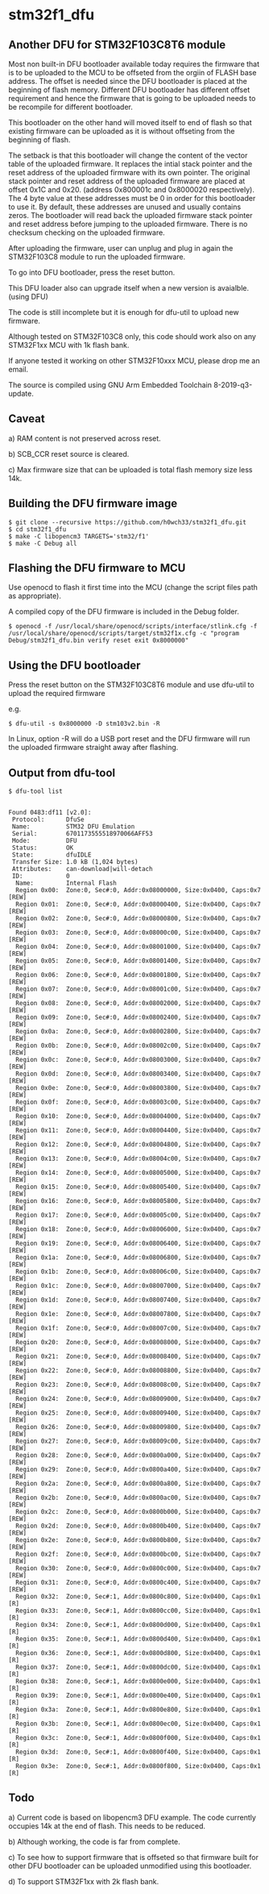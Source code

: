 # stm32f1_dfu

Another DFU for STM32F103C8T6 module
------------------------------------

Most non built-in DFU bootloader available today requires the firmware that is to be uploaded to the MCU to be offseted from the orgiin of FLASH base address. The offset is needed since the DFU bootloader is placed at the beginning of flash memory. Different DFU bootloader has different offset requirement and hence the firmware that is going to be uploaded needs to be recompile for different bootloader. 

This bootloader on the other hand will moved itself to end of flash so that existing firmware can be uploaded as it is without offseting from the beginning of flash.

The setback is that this bootloader will change the content of the vector table of the uploaded firmware. It replaces the intial stack pointer and the reset address of the uploaded firmware with its own pointer. The original stack pointer and reset address of the uploaded firmware are placed at offset 0x1C and 0x20. (address 0x800001c and 0x8000020 respectively). The 4 byte value at these addresses must be 0 in order for this bootloader to use it. By default, these addresses are unused and usually contains zeros. The bootloader will read back the uploaded firmware stack pointer and reset address before jumping to the uploaded firmware. There is no checksum checking on the uploaded firmware.

After uploading the firmware, user can unplug and plug in again the STM32F103C8 module to run the uploaded firmware.

To go into DFU bootloader, press the reset button.

This DFU loader also can upgrade itself when a new version is avaialble. (using DFU)

The code is still incomplete but it is enough for dfu-util to upload new firmware.

Although tested on STM32F103C8 only, this code should work also on any STM32F1xx MCU with 1k flash bank.

If anyone tested it working on other STM32F10xxx MCU, please drop me an email.

The source is compiled using GNU Arm Embedded Toolchain 8-2019-q3-update.


Caveat
------

a) RAM content is not preserved across reset.

b) SCB_CCR reset source is cleared.

c) Max firmware size that can be uploaded is total flash memory size less 14k.


Building the DFU firmware image
-------------------------------
```
$ git clone --recursive https://github.com/h0wch33/stm32f1_dfu.git
$ cd stm32f1_dfu
$ make -C libopencm3 TARGETS='stm32/f1'
$ make -C Debug all
```


Flashing the DFU firmware to MCU
--------------------------------

Use openocd to flash it first time into the MCU (change the script files path as appropriate).

A compiled copy of the DFU firmware is included in the Debug folder.


```
$ openocd -f /usr/local/share/openocd/scripts/interface/stlink.cfg -f /usr/local/share/openocd/scripts/target/stm32f1x.cfg -c "program Debug/stm32f1_dfu.bin verify reset exit 0x8000000"
```

Using the DFU bootloader
------------------------

Press the reset button on the STM32F103C8T6 module and use dfu-util to upload the required firmware

e.g.
```
$ dfu-util -s 0x8000000 -D stm103v2.bin -R
```
In Linux, option -R will do a USB port reset and the DFU firmware will run the uploaded firmware straight away after flashing.


Output from dfu-tool 
--------------------
```
$ dfu-tool list


Found 0483:df11 [v2.0]:
 Protocol:      DfuSe
 Name:          STM32 DFU Emulation
 Serial:        6701173555518970066AFF53
 Mode:          DFU
 Status:        OK
 State:         dfuIDLE
 Transfer Size: 1.0 kB (1,024 bytes)
 Attributes:    can-download|will-detach
 ID:            0
  Name:         Internal Flash
  Region 0x00:  Zone:0, Sec#:0, Addr:0x08000000, Size:0x0400, Caps:0x7 [REW]
  Region 0x01:  Zone:0, Sec#:0, Addr:0x08000400, Size:0x0400, Caps:0x7 [REW]
  Region 0x02:  Zone:0, Sec#:0, Addr:0x08000800, Size:0x0400, Caps:0x7 [REW]
  Region 0x03:  Zone:0, Sec#:0, Addr:0x08000c00, Size:0x0400, Caps:0x7 [REW]
  Region 0x04:  Zone:0, Sec#:0, Addr:0x08001000, Size:0x0400, Caps:0x7 [REW]
  Region 0x05:  Zone:0, Sec#:0, Addr:0x08001400, Size:0x0400, Caps:0x7 [REW]
  Region 0x06:  Zone:0, Sec#:0, Addr:0x08001800, Size:0x0400, Caps:0x7 [REW]
  Region 0x07:  Zone:0, Sec#:0, Addr:0x08001c00, Size:0x0400, Caps:0x7 [REW]
  Region 0x08:  Zone:0, Sec#:0, Addr:0x08002000, Size:0x0400, Caps:0x7 [REW]
  Region 0x09:  Zone:0, Sec#:0, Addr:0x08002400, Size:0x0400, Caps:0x7 [REW]
  Region 0x0a:  Zone:0, Sec#:0, Addr:0x08002800, Size:0x0400, Caps:0x7 [REW]
  Region 0x0b:  Zone:0, Sec#:0, Addr:0x08002c00, Size:0x0400, Caps:0x7 [REW]
  Region 0x0c:  Zone:0, Sec#:0, Addr:0x08003000, Size:0x0400, Caps:0x7 [REW]
  Region 0x0d:  Zone:0, Sec#:0, Addr:0x08003400, Size:0x0400, Caps:0x7 [REW]
  Region 0x0e:  Zone:0, Sec#:0, Addr:0x08003800, Size:0x0400, Caps:0x7 [REW]
  Region 0x0f:  Zone:0, Sec#:0, Addr:0x08003c00, Size:0x0400, Caps:0x7 [REW]
  Region 0x10:  Zone:0, Sec#:0, Addr:0x08004000, Size:0x0400, Caps:0x7 [REW]
  Region 0x11:  Zone:0, Sec#:0, Addr:0x08004400, Size:0x0400, Caps:0x7 [REW]
  Region 0x12:  Zone:0, Sec#:0, Addr:0x08004800, Size:0x0400, Caps:0x7 [REW]
  Region 0x13:  Zone:0, Sec#:0, Addr:0x08004c00, Size:0x0400, Caps:0x7 [REW]
  Region 0x14:  Zone:0, Sec#:0, Addr:0x08005000, Size:0x0400, Caps:0x7 [REW]
  Region 0x15:  Zone:0, Sec#:0, Addr:0x08005400, Size:0x0400, Caps:0x7 [REW]
  Region 0x16:  Zone:0, Sec#:0, Addr:0x08005800, Size:0x0400, Caps:0x7 [REW]
  Region 0x17:  Zone:0, Sec#:0, Addr:0x08005c00, Size:0x0400, Caps:0x7 [REW]
  Region 0x18:  Zone:0, Sec#:0, Addr:0x08006000, Size:0x0400, Caps:0x7 [REW]
  Region 0x19:  Zone:0, Sec#:0, Addr:0x08006400, Size:0x0400, Caps:0x7 [REW]
  Region 0x1a:  Zone:0, Sec#:0, Addr:0x08006800, Size:0x0400, Caps:0x7 [REW]
  Region 0x1b:  Zone:0, Sec#:0, Addr:0x08006c00, Size:0x0400, Caps:0x7 [REW]
  Region 0x1c:  Zone:0, Sec#:0, Addr:0x08007000, Size:0x0400, Caps:0x7 [REW]
  Region 0x1d:  Zone:0, Sec#:0, Addr:0x08007400, Size:0x0400, Caps:0x7 [REW]
  Region 0x1e:  Zone:0, Sec#:0, Addr:0x08007800, Size:0x0400, Caps:0x7 [REW]
  Region 0x1f:  Zone:0, Sec#:0, Addr:0x08007c00, Size:0x0400, Caps:0x7 [REW]
  Region 0x20:  Zone:0, Sec#:0, Addr:0x08008000, Size:0x0400, Caps:0x7 [REW]
  Region 0x21:  Zone:0, Sec#:0, Addr:0x08008400, Size:0x0400, Caps:0x7 [REW]
  Region 0x22:  Zone:0, Sec#:0, Addr:0x08008800, Size:0x0400, Caps:0x7 [REW]
  Region 0x23:  Zone:0, Sec#:0, Addr:0x08008c00, Size:0x0400, Caps:0x7 [REW]
  Region 0x24:  Zone:0, Sec#:0, Addr:0x08009000, Size:0x0400, Caps:0x7 [REW]
  Region 0x25:  Zone:0, Sec#:0, Addr:0x08009400, Size:0x0400, Caps:0x7 [REW]
  Region 0x26:  Zone:0, Sec#:0, Addr:0x08009800, Size:0x0400, Caps:0x7 [REW]
  Region 0x27:  Zone:0, Sec#:0, Addr:0x08009c00, Size:0x0400, Caps:0x7 [REW]
  Region 0x28:  Zone:0, Sec#:0, Addr:0x0800a000, Size:0x0400, Caps:0x7 [REW]
  Region 0x29:  Zone:0, Sec#:0, Addr:0x0800a400, Size:0x0400, Caps:0x7 [REW]
  Region 0x2a:  Zone:0, Sec#:0, Addr:0x0800a800, Size:0x0400, Caps:0x7 [REW]
  Region 0x2b:  Zone:0, Sec#:0, Addr:0x0800ac00, Size:0x0400, Caps:0x7 [REW]
  Region 0x2c:  Zone:0, Sec#:0, Addr:0x0800b000, Size:0x0400, Caps:0x7 [REW]
  Region 0x2d:  Zone:0, Sec#:0, Addr:0x0800b400, Size:0x0400, Caps:0x7 [REW]
  Region 0x2e:  Zone:0, Sec#:0, Addr:0x0800b800, Size:0x0400, Caps:0x7 [REW]
  Region 0x2f:  Zone:0, Sec#:0, Addr:0x0800bc00, Size:0x0400, Caps:0x7 [REW]
  Region 0x30:  Zone:0, Sec#:0, Addr:0x0800c000, Size:0x0400, Caps:0x7 [REW]
  Region 0x31:  Zone:0, Sec#:0, Addr:0x0800c400, Size:0x0400, Caps:0x7 [REW]
  Region 0x32:  Zone:0, Sec#:1, Addr:0x0800c800, Size:0x0400, Caps:0x1 [R]
  Region 0x33:  Zone:0, Sec#:1, Addr:0x0800cc00, Size:0x0400, Caps:0x1 [R]
  Region 0x34:  Zone:0, Sec#:1, Addr:0x0800d000, Size:0x0400, Caps:0x1 [R]
  Region 0x35:  Zone:0, Sec#:1, Addr:0x0800d400, Size:0x0400, Caps:0x1 [R]
  Region 0x36:  Zone:0, Sec#:1, Addr:0x0800d800, Size:0x0400, Caps:0x1 [R]
  Region 0x37:  Zone:0, Sec#:1, Addr:0x0800dc00, Size:0x0400, Caps:0x1 [R]
  Region 0x38:  Zone:0, Sec#:1, Addr:0x0800e000, Size:0x0400, Caps:0x1 [R]
  Region 0x39:  Zone:0, Sec#:1, Addr:0x0800e400, Size:0x0400, Caps:0x1 [R]
  Region 0x3a:  Zone:0, Sec#:1, Addr:0x0800e800, Size:0x0400, Caps:0x1 [R]
  Region 0x3b:  Zone:0, Sec#:1, Addr:0x0800ec00, Size:0x0400, Caps:0x1 [R]
  Region 0x3c:  Zone:0, Sec#:1, Addr:0x0800f000, Size:0x0400, Caps:0x1 [R]
  Region 0x3d:  Zone:0, Sec#:1, Addr:0x0800f400, Size:0x0400, Caps:0x1 [R]
  Region 0x3e:  Zone:0, Sec#:1, Addr:0x0800f800, Size:0x0400, Caps:0x1 [R]
```

Todo
----

a) Current code is based on libopencm3 DFU example. The code currently occupies 14k at the end of flash. This needs to be reduced.

b) Although working, the code is far from complete.

c) To see how to support firmware that is offseted so that firmware built for other DFU bootloader can be uploaded unmodified using this bootloader.

d) To support STM32F1xx with 2k flash bank.


